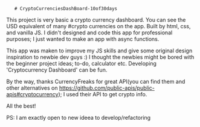        # CryptoCurrenciesDashBoard-10of30days


This project is very basic a crypto currency dashboard. You can see the USD equivalent of many #crypto currencies on the app.
Built by html, css, and vanilla JS. I didn't designed and code this app for professional purposes; I just wanted to make an app with async functions.

This app was maken to improve my JS skills and give some original design inspiration to newbie dev guys :)
I thought the newbies might be bored with the beginner project ideas; to-do, calculator etc. Developing 'Cryptocurrency Dashboard' can be fun.

By the way, thanks CurrencyFreaks for great API(you can find them and other alternatives on https://github.com/public-apis/public-apis#cryptocurrency); I used their API to get crypto info.

All the best!


PS: I am exactly open to new ideea to develop/refactoring
